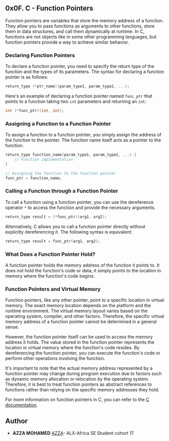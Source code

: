 ## 0x0F. C - Function Pointers

Function pointers are variables that store the memory address of a function. They allow you to pass functions as arguments to other functions, store them in data structures, and call them dynamically at runtime. In C, functions are not objects like in some other programming languages, but function pointers provide a way to achieve similar behavior.

### Declaring Function Pointers
To declare a function pointer, you need to specify the return type of the function and the types of its parameters. The syntax for declaring a function pointer is as follows:
```c
return_type (*ptr_name)(param_type1, param_type2, ...);
```

Here's an example of declaring a function pointer named `func_ptr` that points to a function taking two `int` parameters and returning an `int`:
```c
int (*func_ptr)(int, int);
```

### Assigning a Function to a Function Pointer
To assign a function to a function pointer, you simply assign the address of the function to the pointer. The function name itself acts as a pointer to the function.
```c
return_type function_name(param_type1, param_type2, ...) {
    // Function implementation
}

// Assigning the function to the function pointer
func_ptr = function_name;
```

### Calling a Function through a Function Pointer
To call a function using a function pointer, you can use the dereference operator `*` to access the function and provide the necessary arguments.
```c
return_type result = (*func_ptr)(arg1, arg2);
```

Alternatively, C allows you to call a function pointer directly without explicitly dereferencing it. The following syntax is equivalent:
```c
return_type result = func_ptr(arg1, arg2);
```

### What Does a Function Pointer Hold?
A function pointer holds the memory address of the function it points to. It does not hold the function's code or data; it simply points to the location in memory where the function's code begins.

### Function Pointers and Virtual Memory
Function pointers, like any other pointer, point to a specific location in virtual memory. The exact memory location depends on the platform and the runtime environment. The virtual memory layout varies based on the operating system, compiler, and other factors. Therefore, the specific virtual memory address of a function pointer cannot be determined in a general sense.

However, the function pointer itself can be used to access the memory address it holds. The value stored in the function pointer represents the location in virtual memory where the function's code resides. By dereferencing the function pointer, you can execute the function's code or perform other operations involving the function.

It's important to note that the actual memory address represented by a function pointer may change during program execution due to factors such as dynamic memory allocation or relocation by the operating system. Therefore, it is best to treat function pointers as abstract references to functions rather than relying on the specific memory addresses they hold.

For more information on function pointers in C, you can refer to the [C documentation](https://en.cppreference.com/w/c/language/pointer).

## Author
* **AZZA MOHAMED** [AZZA](https://github.com/medazza)- ALX-Africa SE Student cohort 17